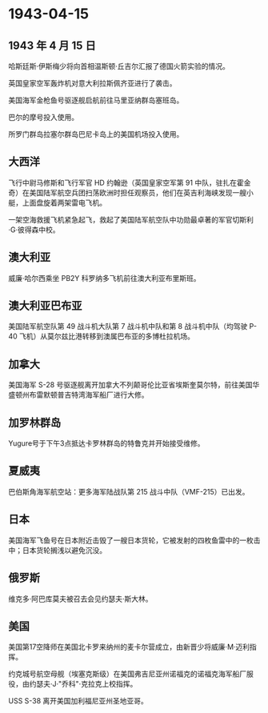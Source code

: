 # 1943-04-15

## 1943 年 4 月 15 日

哈斯廷斯·伊斯梅少将向首相温斯顿·丘吉尔汇报了德国火箭实验的情况。

英国皇家空军轰炸机对意大利拉斯佩齐亚进行了袭击。

美国海军金枪鱼号驱逐舰启航前往马里亚纳群岛塞班岛。

巴尔的摩号投入使用。

所罗门群岛拉塞尔群岛巴尼卡岛上的美国机场投入使用。

## 大西洋

飞行中尉马修斯和飞行军官 HD 约翰逊（英国皇家空军第 91
中队，驻扎在霍金奇）在美国陆军航空兵团扫荡欧洲时担任观察员，他们在英吉利海峡发现一艘小艇，上面盘旋着两架雷电飞机。

一架空海救援飞机紧急起飞，救起了美国陆军航空队中功勋最卓著的军官切斯利·G·彼得森中校。

## 澳大利亚

威廉·哈尔西乘坐 PB2Y 科罗纳多飞机前往澳大利亚布里斯班。

## 澳大利亚巴布亚

美国陆军航空队第 49 战斗机大队第 7 战斗机中队和第 8 战斗机中队（均驾驶
P-40 飞机）从莫尔兹比港转移到澳属巴布亚的多博杜拉机场。

## 加拿大

美国海军 S-28
号驱逐舰离开加拿大不列颠哥伦比亚省埃斯奎莫尔特，前往美国华盛顿州布雷默顿普吉特湾海军船厂进行大修。

## 加罗林群岛

Yugure号于下午3点抵达卡罗林群岛的特鲁克并开始接受维修。

## 夏威夷

巴伯斯角海军航空站：更多海军陆战队第 215 战斗中队（VMF-215）已出发。

## 日本

美国海军飞鱼号在日本附近击毁了一艘日本货轮，它被发射的四枚鱼雷中的一枚击中；日本货轮搁浅以避免沉没。

## 俄罗斯

维克多·阿巴库莫夫被召去会见约瑟夫·斯大林。

## 美国

美国第17空降师在美国北卡罗来纳州的麦卡尔营成立，由新晋少将威廉·M·迈利指挥。

约克城号航空母舰（埃塞克斯级）在美国弗吉尼亚州诺福克的诺福克海军船厂服役，由约瑟夫·J·"乔科"·克拉克上校指挥。

USS S-38 离开美国加利福尼亚州圣地亚哥。

